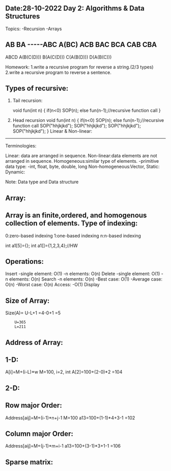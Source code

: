 Date:28-10-2022
Day 2: Algorithms & Data Structures 
-----------------------------------------
Topics:
	-Recursion
	-Arrays
	
	
AB
BA
-----ABC
A(BC)
ACB
BAC
BCA
CAB
CBA
-----
ABCD
A(B(C(D)))
B(A(C(D)))
C(A(B(D)))
D(A(B(C)))

Homework:
1.write a recursive program for reverse a string.(2/3 types)
2.write a recursive program to reverse a sentence.

Types of recursive:
--------------------
1. Tail recursion:

	void fun(int n)
	{
		if(n<0)
				SOP(n);
		else
			fun(n-1);//recursive function call
	}
	
2. Head recursion
void fun(int n)
	{
		if(n<0)
				SOP(n);
		else
			fun(n-1);//recursive function call
			SOP("hhjkjkd");
			SOP("hhjkjkd");
			SOP("hhjkjkd");
			SOP("hhjkjkd");
	}
Linear & Non-linear:
----------------------
Terminologies:

Linear: data are arranged in sequence.
Non-linear:data elements are not  arranged in sequence.
Homogeneous:similar type of elements.
-primitive data type:
	-int, float, byte, double, long
Non-homogeneous:Vector,
Static:
Dynamic:

Note: Data type and Data structure

Array:
------
Array is an finite,ordered, and homogenous collection of elements.
Type of indexing:
----------------------
0:zero-based indexing
1:one-based indexing
n:n-based indexing


int a1[5]={};
int a1[]={1,2,3,4};//HW

Operations:
-----------
Insert
	-single element: O(1)
	-n elements: O(n)
Delete
	-single element: O(1)
	-n elements: O(n)
Search
	-n elements: O(n)
	-Best case: O(1)
	-Average case: O(n)
	-Worst case: O(n)
Access:
	-O(1)
Display


Size of Array:
----------------
Size(A)= U-L+1
		=4-0+1
		=5
		
		U=365
		L=211

Address of Array:
------------------
1-D:
----
A[i]=M+(i-L)*w
M=100, i=2, int
A[2]=100+(2-0)*2
	=104

2-D:
----
Row major Order:
-----------------
Address[aij]=M+(i-1)*n+j-1
M=100
a13=100+(1-1)*4+3-1
=102

Column major Order:
-------------------
Address[aij]=M+(j-1)*m+i-1
a13=100+(3-1)*3+1-1
=106

Sparse matrix:
--------------
